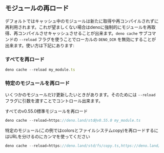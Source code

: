 <!-- ## Reloading modules -->
## モジュールの再ロード

<!--
By default, a module in the cache will be reused without fetching or
re-compiling it. Sometimes this is not desirable and you can force deno to
refetch and recompile modules into the cache. You can invalidate your local
`DENO_DIR` cache using the `--reload` flag of the `deno cache` subcommand. It's
usage is described below:
-->
デフォルトではキャッシュ中のモジュールは新たに取得や再コンパイルされずに再利用されます。これが望ましくない場合はdenoに強制的にモジュールを再取得、再コンパイルさせキャッシュさせることが出来ます。`deno cache` サブコマンドの `--reload` フラグを使うことでローカルの `DENO_DIR` を無効にすることが出来ます。使い方は下記にあります:

<!-- ### To reload everything -->
### すべてを再ロード

```ts
deno cache --reload my_module.ts

```

<!-- ### To reload specific modules -->
### 特定のモジュールを再ロード

<!--
Sometimes we want to upgrade only some modules. You can control it by passing an
argument to a `--reload` flag.
-->
いくつかのモジュールだけ更新したいときがあります。そのためには `--reload` フラグに引数を渡すことでコントロール出来ます。

<!-- To reload all v0.55.0 standard modules -->
すべてのv0.55.0標準モジュールを再ロード

```ts
deno cache --reload=https://deno.land/std@v0.55.0 my_module.ts
```

<!--
To reload specific modules (in this example - colors and file system copy) use a
comma to separate URLs
-->
特定のモジュール(この例ではcolorsとファイルシステムcopy)を再ロードするにはURLを分けるのにカンマを使ってください

```ts
deno cache --reload=https://deno.land/std/fs/copy.ts,https://deno.land/std/fmt/colors.ts my_module.ts
```

<!-- Should this be part of examples? -->
